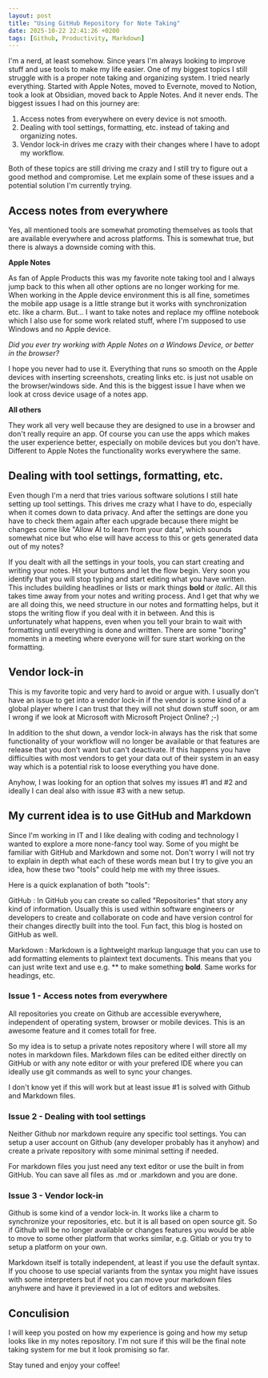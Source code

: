 ```yaml
---
layout: post
title: "Using GitHub Repository for Note Taking"
date: 2025-10-22 22:41:26 +0200
tags: [Github, Productivity, Markdown]
---
```


I'm a nerd, at least somehow. Since years I'm always looking to improve stuff and use tools to make my life easier. One of my biggest topics I still struggle with is a proper note taking and organizing system. I tried nearly everything. Started with Apple Notes, moved to Evernote, moved to Notion, took a look at Obsidian, moved back to Apple Notes. And it never ends. The biggest issues I had on this journey are:

1. Access notes from everywhere on every device is not smooth.
2. Dealing with tool settings, formatting, etc. instead of taking and organizing notes.
3. Vendor lock-in drives me crazy with their changes where I have to adopt my workflow.

Both of these topics are still driving me crazy and I still try to figure out a good method and compromise. Let me explain some of these issues and a potential solution I'm currently trying.

## Access notes from everywhere

Yes, all mentioned tools are somewhat promoting themselves as tools that are available everywhere and across platforms. This is somewhat true, but there is always a downside coming with this.

**Apple Notes**

As fan of Apple Products this was my favorite note taking tool and I always jump back to this when all other options are no longer working for me. When working in the Apple device environment this is all fine, sometimes the mobile app usage is a little strange but it works with synchronization etc. like a charm. But... I want to take notes and replace my offline notebook which I also use for some work related stuff, where I'm supposed to use Windows and no Apple device.

_Did you ever try working with Apple Notes on a Windows Device, or better in the browser?_

I hope you never had to use it. Everything that runs so smooth on the Apple devices with inserting screenshots, creating links etc. is just not usable on the browser/windows side. And this is the biggest issue I have when we look at cross device usage of a notes app.

**All others**

They work all very well because they are designed to use in a browser and don't really require an app. Of course you can use the apps which makes the user experience better, especially on mobile devices but you don't have. Different to Apple Notes the functionality works everywhere the same.

## Dealing with tool settings, formatting, etc.

Even though I'm a nerd that tries various software solutions I still hate setting up tool settings. This drives me crazy what I have to do, especially when it comes down to data privacy. And after the settings are done you have to check them again after each upgrade because there might be changes come like "Allow AI to learn from your data", which sounds somewhat nice but who else will have access to this or gets generated data out of my notes?

If you dealt with all the settings in your tools, you can start creating and writing your notes. Hit your buttons and let the flow begin. Very soon you identify that you will stop typing and start editing what you have written. This includes building headlines or lists or mark things **bold** or _italic_. All this takes time away from your notes and writing process. And I get that why we are all doing this, we need structure in our notes and formatting helps, but it stops the writing flow if you deal with it in between. And this is unfortunately what happens, even when you tell your brain to wait with formatting until everything is done and written. There are some "boring" moments in a meeting where everyone will for sure start working on the formatting.

## Vendor lock-in

This is my favorite topic and very hard to avoid or argue with. I usually don't have an issue to get into a vendor lock-in if the vendor is some kind of a global player where I can trust that they will not shut down stuff soon, or am I wrong if we look at Microsoft with Microsoft Project Online? ;-)

In addition to the shut down, a vendor lock-in always has the risk that some functionality of your workflow will no longer be available or that features are release that you don't want but can't deactivate. If this happens you have difficulties with most vendors to get your data out of their system in an easy way which is a potential risk to loose everything you have done.

Anyhow, I was looking for an option that solves my issues #1 and #2 and ideally I can deal also with issue #3 with a new setup.

## My current idea is to use GitHub and Markdown

Since I'm working in IT and I like dealing with coding and technology I wanted to explore a more none-fancy tool way. Some of you might be familiar with GitHub and Markdown and some not. Don't worry I will not try to explain in depth what each of these words mean but I try to give you an idea, how these two "tools" could help me with my three issues.

Here is a quick explanation of both "tools":

GitHub
: In GitHub you can create so called "Repositories" that story any kind of information. Usually this is used within software engineers or developers to create and collaborate on code and have version control for their changes directly built into the tool. Fun fact, this blog is hosted on GitHub as well.

Markdown
: Markdown is a lightweight markup language that you can use to add formatting elements to plaintext text documents. This means that you can just write text and use e.g. ** to make something **bold**. Same works for headings, etc.

### Issue 1 - Access notes from everywhere

All repositories you create on Github are accessible everywhere, independent of operating system, browser or mobile devices. This is an awesome feature and it comes totall for free.

So my idea is to setup a private notes repository where I will store all my notes in markdown files. Markdown files can be edited either directly on GitHub or with any note editor or with your prefered IDE where you can ideally use git commands as well to sync your changes.

I don't know yet if this will work but at least issue #1 is solved with Github and Markdown files.

### Issue 2 - Dealing with tool settings

Neither Github nor markdown require any specific tool settings. You can setup a user account on Github (any developer probably has it anyhow) and create a private repository with some minimal setting if needed.

For markdown files you just need any text editor or use the built in from GitHub. You can save all files as .md or .markdown and you are done.

### Issue 3 - Vendor lock-in

Github is some kind of a vendor lock-in. It works like a charm to synchronize your repositories, etc. but it is all based on open source git. So if Github will be no longer available or changes features you would be able to move to some other platform that works similar, e.g. Gitlab or you try to setup a platform on your own.

Markdown itself is totally independent, at least if you use the default syntax. If you choose to use special variants from the syntax you might have issues with some interpreters but if not you can move your markdown files anyhwere and have it previewed in a lot of editors and websites.

## Conculision

I will keep you posted on how my experience is going and how my setup looks like in my notes repository. I'm not sure if this will be the final note taking system for me but it look promising so far.

Stay tuned and enjoy your coffee!